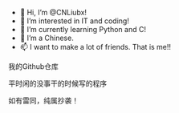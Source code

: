 - 👋 Hi, I’m @CNLiubx!
- 👀 I’m interested in IT and coding!
- 🌱 I’m currently learning Python and C!
- 💞️ I’m a Chinese.
- 📫 I want to make a lot of friends.
That is me!!

我的Github仓库

平时闲的没事干的时候写的程序

如有雷同，纯属抄袭！
